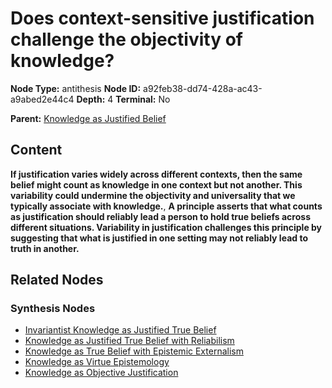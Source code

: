# Does context-sensitive justification challenge the objectivity of knowledge?

**Node Type:** antithesis
**Node ID:** a92feb38-dd74-428a-ac43-a9abed2e44c4
**Depth:** 4
**Terminal:** No

**Parent:** [Knowledge as Justified Belief](knowledge-as-justified-belief-synthesis-f6f0050f-13c0-4662-9d83-48213c11bd91.md)

## Content

**If justification varies widely across different contexts, then the same belief might count as knowledge in one context but not another. This variability could undermine the objectivity and universality that we typically associate with knowledge.**, **A principle asserts that what counts as justification should reliably lead a person to hold true beliefs across different situations. Variability in justification challenges this principle by suggesting that what is justified in one setting may not reliably lead to truth in another.**

## Related Nodes

### Synthesis Nodes

- [Invariantist Knowledge as Justified True Belief](invariantist-knowledge-as-justified-true-belief-synthesis-f92d4cff-3860-4456-a44d-12e3c559470c.md)
- [Knowledge as Justified True Belief with Reliabilism](knowledge-as-justified-true-belief-with-reliabilism-synthesis-18cf6b28-36b5-487a-9ce7-cf3b6053f39c.md)
- [Knowledge as True Belief with Epistemic Externalism](knowledge-as-true-belief-with-epistemic-externalism-synthesis-cd4f386b-d019-4406-85c5-122dc8854d4b.md)
- [Knowledge as Virtue Epistemology](knowledge-as-virtue-epistemology-synthesis-909f8e09-0802-4ef9-ad20-8c69f983a26c.md)
- [Knowledge as Objective Justification](knowledge-as-objective-justification-synthesis-8ab9a535-53d2-4931-bf25-46ec6eb66129.md)
